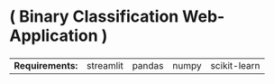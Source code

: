 #  ( Binary Classification Web-Application )
<h3>
<table>
  <tr>
    <td> <b>Requirements: </b></td>
 
  <td> streamlit </td>
  <td> pandas </td>
  <td> numpy </td>
  <td> scikit-learn</td>
  </tr>
    </table>
  </h3>
    
